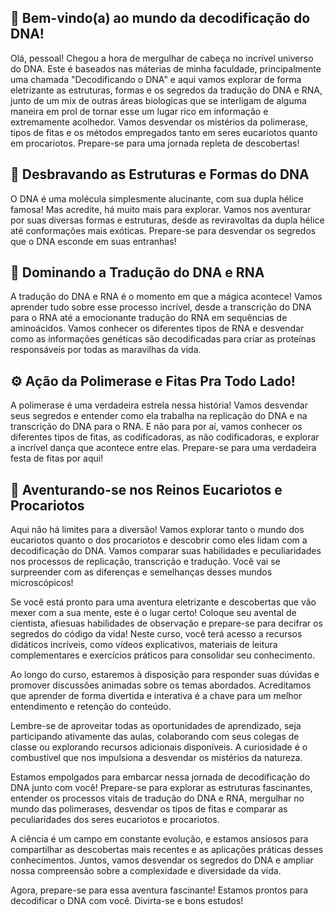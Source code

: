 
  <h2>🔬 Bem-vindo(a) ao mundo da decodificação do DNA!</h2>
  <p>Olá, pessoal! Chegou a hora de mergulhar de cabeça no incrível universo do DNA. Este é baseados nas máterias de minha faculdade, principalmente uma chamada "Decodificando o DNA" e aqui vamos explorar de forma eletrizante as estruturas, formas e os segredos da tradução do DNA e RNA, junto de um mix de outras áreas biologicas que se interligam de alguma maneira em prol de tornar esse um lugar rico em informação e extremamente acolhedor. Vamos desvendar os mistérios da polimerase, tipos de fitas e os métodos empregados tanto em seres eucariotos quanto em procariotos. Prepare-se para uma jornada repleta de descobertas!</p>
  <h2>🧬 Desbravando as Estruturas e Formas do DNA</h2>
  <p>O DNA é uma molécula simplesmente alucinante, com sua dupla hélice famosa! Mas acredite, há muito mais para explorar. Vamos nos aventurar por suas diversas formas e estruturas, desde as reviravoltas da dupla hélice até conformações mais exóticas. Prepare-se para desvendar os segredos que o DNA esconde em suas entranhas!</p>
  <h2>🔑 Dominando a Tradução do DNA e RNA</h2>
  <p>A tradução do DNA e RNA é o momento em que a mágica acontece! Vamos aprender tudo sobre esse processo incrível, desde a transcrição do DNA para o RNA até a emocionante tradução do RNA em sequências de aminoácidos. Vamos conhecer os diferentes tipos de RNA e desvendar como as informações genéticas são decodificadas para criar as proteínas responsáveis por todas as maravilhas da vida.</p>
  <h2>⚙️ Ação da Polimerase e Fitas Pra Todo Lado!</h2>
  <p>A polimerase é uma verdadeira estrela nessa história! Vamos desvendar seus segredos e entender como ela trabalha na replicação do DNA e na transcrição do DNA para o RNA. E não para por aí, vamos conhecer os diferentes tipos de fitas, as codificadoras, as não codificadoras, e explorar a incrível dança que acontece entre elas. Prepare-se para uma verdadeira festa de fitas por aqui!</p>
  <h2>🔬 Aventurando-se nos Reinos Eucariotos e Procariotos</h2>
  <p>Aqui não há limites para a diversão! Vamos explorar tanto o mundo dos eucariotos quanto o dos procariotos e descobrir como eles lidam com a decodificação do DNA. Vamos comparar suas habilidades e peculiaridades nos processos de replicação, transcrição e tradução. Você vai se surpreender com as diferenças e semelhanças desses mundos microscópicos!</p>
  <p>Se você está pronto para uma aventura eletrizante e descobertas que vão mexer com a sua mente, este é o lugar certo! Coloque seu avental de cientista, afiesuas habilidades de observação e prepare-se para decifrar os segredos do código da vida! Neste curso, você terá acesso a recursos didáticos incríveis, como vídeos explicativos, materiais de leitura complementares e exercícios práticos para consolidar seu conhecimento.</p>

<p>Ao longo do curso, estaremos à disposição para responder suas dúvidas e promover discussões animadas sobre os temas abordados. Acreditamos que aprender de forma divertida e interativa é a chave para um melhor entendimento e retenção do conteúdo.</p>
<p>Lembre-se de aproveitar todas as oportunidades de aprendizado, seja participando ativamente das aulas, colaborando com seus colegas de classe ou explorando recursos adicionais disponíveis. A curiosidade é o combustível que nos impulsiona a desvendar os mistérios da natureza.</p>
<p>Estamos empolgados para embarcar nessa jornada de decodificação do DNA junto com você! Prepare-se para explorar as estruturas fascinantes, entender os processos vitais de tradução do DNA e RNA, mergulhar no mundo das polimerases, desvendar os tipos de fitas e comparar as peculiaridades dos seres eucariotos e procariotos.</p>
<p>A ciência é um campo em constante evolução, e estamos ansiosos para compartilhar as descobertas mais recentes e as aplicações práticas desses conhecimentos. Juntos, vamos desvendar os segredos do DNA e ampliar nossa compreensão sobre a complexidade e diversidade da vida.</p>
<p>Agora, prepare-se para essa aventura fascinante! Estamos prontos para decodificar o DNA com você. Divirta-se e bons estudos!</p>
</body>
</html>
